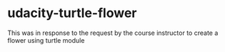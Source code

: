 # udacity-turtle-flower
This was in response to the request by the course instructor to create a flower  using turtle module
